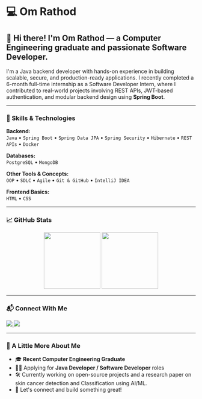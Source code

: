 # 💻 Om Rathod

## 👋 Hi there! I'm Om Rathod — a Computer Engineering graduate and passionate Software Developer.

I'm a Java backend developer with hands-on experience in building scalable, secure, and production-ready applications. I recently completed a 6-month full-time internship as a Software Developer Intern, where I contributed to real-world projects involving REST APIs, JWT-based authentication, and modular backend design using **Spring Boot**.

---

### 🚀 Skills & Technologies

**Backend:**  
`Java` • `Spring Boot` • `Spring Data JPA` • `Spring Security` • `Hibernate` • `REST APIs` • `Docker`   

**Databases:**  
`PostgreSQL` • `MongoDB`  

**Other Tools & Concepts:**  
`OOP` • `SDLC` • `Agile` • `Git & GitHub` • `IntelliJ IDEA`  

**Frontend Basics:**  
`HTML` • `CSS`

---

### 📈 GitHub Stats

<div align="center">
  <img src="https://github-readme-stats.vercel.app/api?username=Om357&show_icons=true&count_private=true&theme=dracula&hide_border=false" height="150" />
  <img src="https://streak-stats.demolab.com?user=Om357&theme=dracula&hide_border=false" height="150" />
<!--  <img src="https://github-readme-stats.vercel.app/api/top-langs/?username=Om357&layout=compact&langs_count=6&theme=dracula&hide_border=false" height="150" /> -->
</div>

---

### 📬 Connect With Me

<!-- Replace these links with your actual profiles -->
<p align="left">
  <a href="https://www.linkedin.com/in/omrathod357" target="_blank">
    <img src="https://img.shields.io/badge/LinkedIn-%230077B5?style=for-the-badge&logo=linkedin&logoColor=white" />
  </a>
  <a href="mailto:your-om.rathod2004.or@gmail.com" target="_blank">
    <img src="https://img.shields.io/badge/Gmail-D14836?style=for-the-badge&logo=gmail&logoColor=white" />
  </a>
  
</p>

---

### 📌 A Little More About Me

- 🎓 **Recent Computer Engineering Graduate**  
- 👨‍💻 Applying for **Java Developer / Software Developer** roles  
- 🛠️ Currently working on open-source projects and a research paper on skin cancer detection and Classification using AI/ML.  
- 💬 Let's connect and build something great!

